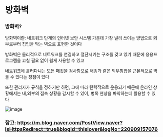 # 방화벽

### 방화벽?

방화벽이란: 네트워크 단계의 인터넷 보안 시스템 가운데 가장 널리 쓰이는 방법으로 외부로부터 칩입을 막는 벽으로 표현한 것이다

방화벽은 물리적으로 네트워크를 연결하고 절단시키는 구조를 갖고 있기 때문에 응용프로그램을 고칠 필요 없이 쉽게 사용할 수 있고

네트워크에 흘러다니는 모든 패킷을 검사함으로 해킹과 같은 외부침입을 근본적으로 막을 수 있다는 장점이 있다

또한 관리자가 규칙을 정하기만 하면, 그에 따라 탄력적으로 운용되기 때문에 온라인 상황에서는 내,외부의 접속 상황을 감시할 수 있어, 병목 현상을 파악하는데 활용할 수 있다

![image](https://user-images.githubusercontent.com/81547954/179125835-246793f9-dfef-4bd7-9c41-9b585d250b9d.png)

### 참고: https://m.blog.naver.com/PostView.naver?isHttpsRedirect=true&blogId=thislover&logNo=220909157076
